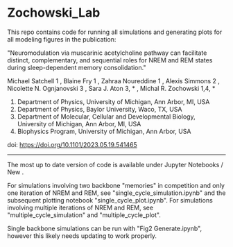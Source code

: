 # Zochowski_Lab
This repo contains code for running all simulations and generating plots for all modeling figures in the publication:

"Neuromodulation via muscarinic acetylcholine pathway can facilitate
distinct, complementary, and sequential roles for NREM and REM
states during sleep-dependent memory consolidation."

Michael Satchell 1 , Blaine Fry 1 , Zahraa Noureddine 1 , Alexis Simmons 2 , Nicolette N.
Ognjanovski 3 , Sara J. Aton 3, * , Michal R. Zochowski 1,4, *
1. Department of Physics, University of Michigan, Ann Arbor, MI, USA
2. Department of Physics, Baylor University, Waco, TX, USA
3. Department of Molecular, Cellular and Developmental Biology, University of Michigan,
Ann Arbor, MI, USA
4. Biophysics Program, University of Michigan, Ann Arbor, USA

doi: https://doi.org/10.1101/2023.05.19.541465

------------------------------------------------------------------------------------------------

The most up to date version of code is available under Jupyter Notebooks / New .

For simulations involving two backbone "memories" in competition and only one iteration of NREM and REM, see "single_cycle_simulation.ipynb" and the subsequent plotting notebook "single_cycle_plot.ipynb". For simulations involving multiple iterations of NREM and REM, see "multiple_cycle_simulation" and "multiple_cycle_plot".

Single backbone simulations can be run with "Fig2 Generate.ipynb", however this likely needs updating to work properly.

